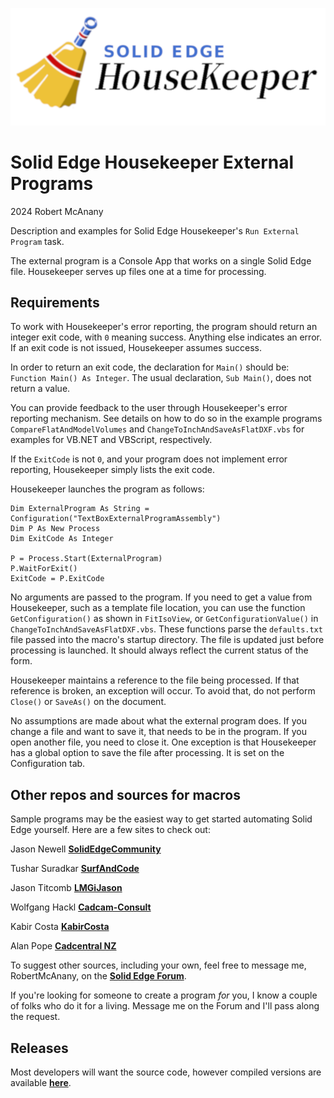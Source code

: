 ![Logo](logo.png)

# Solid Edge Housekeeper External Programs
2024 Robert McAnany

Description and examples for Solid Edge Housekeeper's `Run External Program` task.

The external program is a Console App that works on a single Solid Edge file. 
Housekeeper serves up files one at a time for processing.  

## Requirements

To work with Housekeeper's error reporting, the program should return 
an integer exit code, with `0` meaning success. 
Anything else indicates an error.  If an exit code is not issued, 
Housekeeper assumes success.

In order to return an exit code, 
the declaration for `Main()` should be: 
`Function Main() As Integer`. 
The usual declaration, `Sub Main()`, does not return a value.

You can provide feedback to the user through Housekeeper's
error reporting mechanism.  See details
on how to do so in the example programs 
`CompareFlatAndModelVolumes` and `ChangeToInchAndSaveAsFlatDXF.vbs` 
for examples for VB.NET and VBScript, respectively.  

If the `ExitCode` is not `0`, and your program does not
implement error reporting, Housekeeper simply lists the exit code.

Housekeeper launches the program as follows:

    Dim ExternalProgram As String = Configuration("TextBoxExternalProgramAssembly")
    Dim P As New Process
    Dim ExitCode As Integer

    P = Process.Start(ExternalProgram)
    P.WaitForExit()
    ExitCode = P.ExitCode

No arguments are passed to the program. 
If you need to get a value from Housekeeper, 
such as a template file location, 
you can use the function `GetConfiguration()` 
as shown in `FitIsoView`, 
or `GetConfigurationValue()` in `ChangeToInchAndSaveAsFlatDXF.vbs`. 
These functions parse the `defaults.txt` file passed 
into the macro's startup directory. 
The file is updated just before processing is launched. 
It should always reflect the current status of the form.

Housekeeper maintains a reference to the file being processed. 
If that reference is broken, an exception will occur. 
To avoid that, do not perform `Close()` or `SaveAs()` on the document.

No assumptions are made about what the external program does. 
If you change a file and want to save it, that needs to be in 
the program.  If you open another file, you need to close it. 
One exception is that Housekeeper has a global option to save 
the file after processing.  It is set on the Configuration tab.

## Other repos and sources for macros

Sample programs may be the easiest way to get started automating Solid Edge yourself. 
Here are a few sites to check out:

Jason Newell [**SolidEdgeCommunity**](https://github.com/SolidEdgeCommunity)

Tushar Suradkar [**SurfAndCode**](http://www.surfandcode.in/2014/01/index-of-all-tutorials-on-this-solid.html)

Jason Titcomb [**LMGiJason**](https://github.com/LMGiJason)

Wolfgang Hackl [**Cadcam-Consult**](http://cadcam-consult.com/Page_00/index.html)

Kabir Costa [**KabirCosta**](https://github.com/kabircosta)

Alan Pope [**Cadcentral NZ**](https://www.cadcentral.co.nz/macros)

To suggest other sources, including your own, feel free to message me, 
RobertMcAnany, on the 
[**Solid Edge Forum**](https://community.sw.siemens.com/s/topic/0TO4O000000MihiWAC/solid-edge).

If you're looking for someone to create a program *for* you, 
I know a couple of folks who do it
for a living.  Message me on the Forum and I'll pass along the request.


## Releases

Most developers will want the source code, 
however compiled versions are available 
[**here**](https://github.com/rmcanany/HousekeeperExternalPrograms/releases/).




